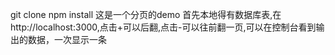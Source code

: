 git clone
npm install
这是一个分页的demo
首先本地得有数据库表,在http://localhost:3000,点击+可以后翻,点击-可以往前翻一页,可以在控制台看到输出的数据，一次显示一条
